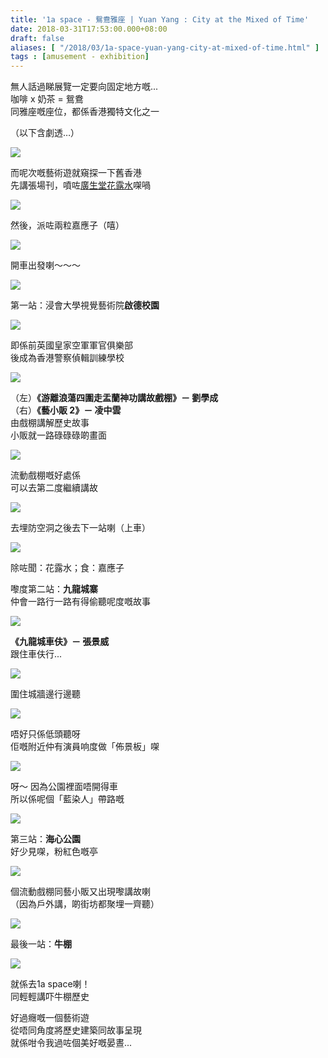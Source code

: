 ```yaml
---
title: '1a space - 鴛鴦雅座 | Yuan Yang : City at the Mixed of Time'
date: 2018-03-31T17:53:00.000+08:00
draft: false
aliases: [ "/2018/03/1a-space-yuan-yang-city-at-mixed-of-time.html" ]
tags : [amusement - exhibition]
---
```


無人話過睇展覽一定要向固定地方嘅...  
咖啡 x 奶茶 = 鴛鴦  
同雅座嘅座位，都係香港獨特文化之一  
  
（以下含劇透…）  

![](/images/yuanyang.jpg)

而呢次嘅藝術遊就窺探一下舊香港  
先講張場刊，噴咗[廣生堂花露水](https://hidie.net/twogirlswater/)㗎喎  

![](/images/yuanyang1.jpg)

然後，派咗兩粒嘉應子（嘻）  

![](/images/yuanyang2.jpg)

開車出發喇～～～  

![](/images/yuanyang3.jpg)

第一站：浸會大學視覺藝術院**啟德校園**  

![](/images/yuanyang4.jpg)

即係前英國皇家空軍軍官俱樂部  
後成為香港警察偵輯訓練學校  

![](/images/yuanyang5.jpg)

（左）**《游離浪蕩四圍走盂蘭神功講故戲棚》－ 劉學成**  
（右）**《藝小販 2》－ 凌中雲**  
由戲棚講解歷史故事  
小販就一路碌碌碌啲畫面  

![](/images/yuanyang6.jpg)

流動戲棚嘅好處係  
可以去第二度繼續講故  

![](/images/yuanyang7.jpg)

去埋防空洞之後去下一站喇（上車）  

![](/images/yuanyang8.jpg)

除咗聞：花露水；食：嘉應子  

嚟度第二站：**九龍城寨**  
仲會一路行一路有得偷聽呢度嘅故事  

![](/images/yuanyang9.jpg)

**《九龍城車伕》－ 張景威**  
跟住車伕行...  

![](/images/yuanyang10.jpg)

圍住城牆邊行邊聽  

![](/images/yuanyang11.jpg)

唔好只係低頭聽呀  
佢嘅附近仲有演員响度做「佈景板」㗎  

![](/images/yuanyang12.jpg)

呀～ 因為公園裡面唔開得車  
所以係呢個「藍染人」帶路嘅  

![](/images/yuanyang13.jpg)

第三站：**海心公園**  
好少見㗎，粉紅色嘅亭  

![](/images/yuanyang14.jpg)

個流動戲棚同藝小販又出現嚟講故喇  
（因為戶外講，啲街坊都聚埋一齊聽）  

![](/images/yuanyang15.jpg)

最後一站：**牛棚**  

![](/images/yuanyang16.jpg)

就係去1a space喇！  
同輕輕講吓牛棚歷史  
  
  
好過癮嘅一個藝術遊  
從唔同角度將歷史建築同故事呈現  
就係咁令我過咗個美好嘅晏晝...
